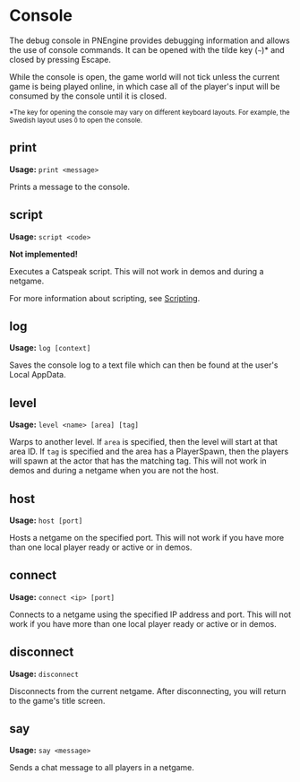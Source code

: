 # Console

The debug console in PNEngine provides debugging information and allows the use of console commands. It can be opened with the tilde key (`~`)* and closed by pressing Escape.

While the console is open, the game world will not tick unless the current game is being played online, in which case all of the player's input will be consumed by the console until it is closed.

<sub>*The key for opening the console may vary on different keyboard layouts. For example, the Swedish layout uses `Ö` to open the console.</sub>

## print

**Usage:** `print <message>`

Prints a message to the console.

## script

**Usage:** `script <code>`

**Not implemented!**

Executes a Catspeak script. This will not work in demos and during a netgame.

For more information about scripting, see [Scripting](pnengine/scripting/).

## log

**Usage:** `log [context]`

Saves the console log to a text file which can then be found at the user's Local AppData.

## level

**Usage:** `level <name> [area] [tag]`

Warps to another level. If `area` is specified, then the level will start at that area ID. If `tag` is specified and the area has a PlayerSpawn, then the players will spawn at the actor that has the matching tag. This will not work in demos and during a netgame when you are not the host.

## host

**Usage:** `host [port]`

Hosts a netgame on the specified port. This will not work if you have more than one local player ready or active or in demos.

## connect

**Usage:** `connect <ip> [port]`

Connects to a netgame using the specified IP address and port. This will not work if you have more than one local player ready or active or in demos.

## disconnect

**Usage:** `disconnect`

Disconnects from the current netgame. After disconnecting, you will return to the game's title screen.

## say

**Usage:** `say <message>`

Sends a chat message to all players in a netgame.